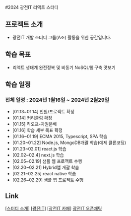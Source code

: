 #2024 광전IT 리액트 스터디

## 프로젝트 소개
- 광전IT 개발 스터디 그룹(A조) 활동을 위한 공간입니다.

## 학습 목표
- 리액트 생태계 완전정복 및 비동기 NoSQL웹 구축 맛보기

## 학습 일정
### 전체 일정 : 2024년 1월16일 ~ 2024년 2월29일
- [01.13~01.14] 인원/프로젝트 확정
- [01.14] 커리큘럼 확정
- [01.15] 킥오프-자원분배
- [01.16] 학습 세부 목표 확정
- [01.16~01.19] ECMA 2015, Typescript, SPA 학습
- [01.20~01.22] Node.js, MongoDB개괄 학습(예제 클론코딩)
- [01.23~02.01] react.js 학습
- [02.02~02.4] next.js 학습
- [02.05~02.19] 샘플 웹 프로젝트 수행
- [02.20~02.21] Hybrid앱 개괄 학습
- [02.21~02.25] react native 학습
- [02.26~02.29] 샘플 앱 프로젝트 수행

## Link
[[스터디 소개]](https://klaudicus.notion.site/2024-d2bc98e33cce45a3889f7e230eff4440)
[[광전IT]](https://gjit.kr)
[[광전IT 카페]](https://cafe.naver.com/itland)
[광전IT 오픈채팅](https://open.kakao.com/o/gay9rbRe)
